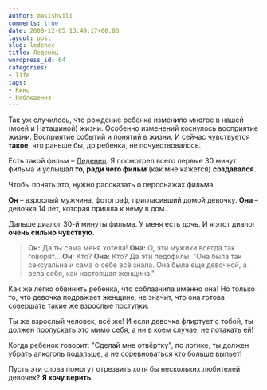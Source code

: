 ```yaml
---
author: makishvili
comments: true
date: 2008-12-05 13:49:17+00:00
layout: post
slug: ledenec
title: Леденец
wordpress_id: 64
categories:
- life
tags:
- Кино
- Наблюдения
---
```


Так уж случилось, что рождение ребенка изменило многое в нашей (моей и Наташиной) жизни.
Особенно изменений коснулось восприятие жизни. Восприятие событий и понятий в жизни.
И сейчас чувствуется **такое**, что раньше бы, до ребенка, не почувствовалось.

Есть такой фильм – [Леденец](http://www.kinopoisk.ru/level/1/film/86451/). Я посмотрел всего первые 30 минут фильма  и услышал **то, ради чего фильм** (как мне кажется) **создавался**.

<!-- more -->Чтобы понять это, нужно рассказать о персонажах фильма
**Он** – взрослый мужчина, фотограф, пригласивший домой девочку.
**Она** – девочка 14 лет, которая пришла к нему в дом.

Дальше диалог 30-й минуты фильма.
У меня есть дочь. И я этот диалог **очень сильно чувствую**.


> **Он:** Да ты сама меня хотела!
**Она:** О, эти мужики всегда так говорят...
**Он:** Кто?
**Она:** Кто? Да эти педофилы: "Она была так сексуальна и  сама о себе всё знала. Она была еще девочкой, а вела себя, как настоящая женщина."

Как же легко обвинить ребенка, что соблазнила именно она!
Но только то, что девочка подражает женщине, не значит, что она готова совершать такие же взрослые поступки.

Ты же взрослый человек, всё же! И если девочка флиртует с тобой, ты должен пропускать это мимо себя, а ни в коем случае, не потакать ей!

Когда ребенок говорит: "Сделай мне отвёртку", по логике, ты должен убрать алкоголь подальше, а не соревноваться кто больше выпьет!


Пусть эти слова помогут отрезвить хотя бы нескольких любителей девочек?
**Я хочу верить.**
